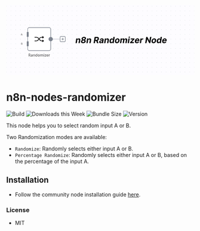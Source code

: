 ![n8n randomizer node](./cover.png)

# n8n-nodes-randomizer

![Build](https://github.com/mcnaveen/n8n-nodes-randomizer/workflows/Build/badge.svg)
![Downloads this Week](https://img.shields.io/npm/dw/n8n-nodes-randomizer)
![Bundle Size](https://img.shields.io/bundlephobia/min/n8n-nodes-randomizer)
![Version](https://img.shields.io/npm/v/n8n-nodes-randomizer)


This node helps you to select random input A or B.

Two Randomization modes are available:
- `Randomize`: Randomly selects either input A or B.
- `Percentage Randomize`: Randomly selects either input A or B, based on the percentage of the input A.

## Installation

- Follow the community node installation guide [here](https://docs.n8n.io/integrations/community-nodes/installation/).

### License
- MIT
